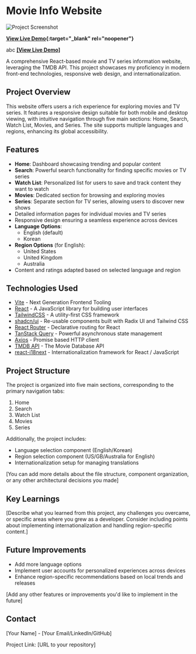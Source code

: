 # Movie Info Website

![Project Screenshot](path_to_your_screenshot.png)

**[View Live Demo](https://soft-sunshine-9328b6.netlify.app/){:target="_blank" rel="noopener"}**

abc
**<a href="https://soft-sunshine-9328b6.netlify.app" target="_blank">[View Live Demo]</a>**


A comprehensive React-based movie and TV series information website, leveraging the TMDB API. This project showcases my proficiency in modern front-end technologies, responsive web design, and internationalization.

## Project Overview

This website offers users a rich experience for exploring movies and TV series. It features a responsive design suitable for both mobile and desktop viewing, with intuitive navigation through five main sections: Home, Search, Watch List, Movies, and Series. The site supports multiple languages and regions, enhancing its global accessibility.

## Features

- **Home**: Dashboard showcasing trending and popular content
- **Search**: Powerful search functionality for finding specific movies or TV series
- **Watch List**: Personalized list for users to save and track content they want to watch
- **Movies**: Dedicated section for browsing and exploring movies
- **Series**: Separate section for TV series, allowing users to discover new shows
- Detailed information pages for individual movies and TV series
- Responsive design ensuring a seamless experience across devices
- **Language Options**: 
  - English (default)
  - Korean
- **Region Options** (for English):
  - United States
  - United Kingdom
  - Australia
- Content and ratings adapted based on selected language and region

## Technologies Used

- [Vite](https://vitejs.dev/) - Next Generation Frontend Tooling
- [React](https://reactjs.org/) - A JavaScript library for building user interfaces
- [TailwindCSS](https://tailwindcss.com/) - A utility-first CSS framework
- [shadcn/ui](https://ui.shadcn.com/) - Re-usable components built with Radix UI and Tailwind CSS
- [React Router](https://reactrouter.com/) - Declarative routing for React
- [TanStack Query](https://tanstack.com/query/latest) - Powerful asynchronous state management
- [Axios](https://axios-http.com/) - Promise based HTTP client
- [TMDB API](https://www.themoviedb.org/documentation/api) - The Movie Database API
- [react-i18next](https://react.i18next.com/) - Internationalization framework for React / JavaScript

## Project Structure

The project is organized into five main sections, corresponding to the primary navigation tabs:

1. Home
2. Search
3. Watch List
4. Movies
5. Series

Additionally, the project includes:

- Language selection component (English/Korean)
- Region selection component (US/GB/Australia for English)
- Internationalization setup for managing translations

[You can add more details about the file structure, component organization, or any other architectural decisions you made]

## Key Learnings

[Describe what you learned from this project, any challenges you overcame, or specific areas where you grew as a developer. Consider including points about implementing internationalization and handling region-specific content.]

## Future Improvements

- Add more language options
- Implement user accounts for personalized experiences across devices
- Enhance region-specific recommendations based on local trends and releases

[Add any other features or improvements you'd like to implement in the future]

## Contact

[Your Name] - [Your Email/LinkedIn/GitHub]

Project Link: [URL to your repository]
